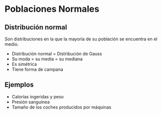 # Poblaciones Normales

## Distribución normal

Son distribuciones en la que la mayoría de su población se encuentra en el medio.

+ Distribución normal = Distribución de Gauss
+ Su moda = su media = su mediana
+ Es simétrica
+ Tiene forma de campana

## Ejemplos

+ Calorías ingeridas y peso
+ Presión sanguínea
+ Tamaño de los coches producidos por máquinas